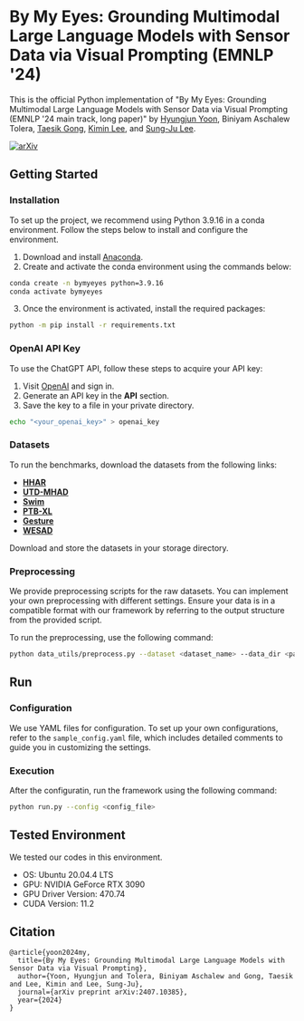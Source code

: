 # By My Eyes: Grounding Multimodal Large Language Models with Sensor Data via Visual Prompting (EMNLP '24)
This is the official Python implementation of "By My Eyes: Grounding Multimodal Large Language Models with Sensor Data via Visual Prompting (EMNLP '24 main track, long paper)" by 
[Hyungjun Yoon](https://hjyoon.com/), 
Biniyam Aschalew Tolera, 
[Taesik Gong](https://taesikgong.com/), 
[Kimin Lee](https://sites.google.com/view/kiminlee), and 
[Sung-Ju Lee](https://sites.google.com/site/wewantsj/).

[![arXiv](https://img.shields.io/badge/arXiv-2407.10385-b31b1b.svg)](https://arxiv.org/abs/2407.10385)

## Getting Started

### Installation

To set up the project, we recommend using Python 3.9.16 in a conda environment.
Follow the steps below to install and configure the environment.

1. Download and install [Anaconda](https://www.anaconda.com/).
2. Create and activate the conda environment using the commands below:

```bash
conda create -n bymyeyes python=3.9.16
conda activate bymyeyes
```

3. Once the environment is activated, install the required packages:

```bash
python -m pip install -r requirements.txt
```

### OpenAI API Key

To use the ChatGPT API, follow these steps to acquire your API key:

1. Visit [OpenAI](https://platform.openai.com/) and sign in.
2. Generate an API key in the **API** section.
3. Save the key to a file in your private directory.

```bash
echo "<your_openai_key>" > openai_key
```

### Datasets

To run the benchmarks, download the datasets from the following links:

- **[HHAR](https://archive.ics.uci.edu/dataset/344/heterogeneity+activity+recognition)**
- **[UTD-MHAD](https://personal.utdallas.edu/~kehtar/UTD-MHAD.html)**
- **[Swim](https://github.com/brunnergino/swimming-recognition-lap-counting)**
- **[PTB-XL](https://physionet.org/content/ptb-xl/1.0.3/)**
- **[Gesture](https://data.mendeley.com/datasets/ckwc76xr2z/2)**
- **[WESAD](https://archive.ics.uci.edu/dataset/465/wesad+wearable+stress+and+affect+detection)**

Download and store the datasets in your storage directory.

### Preprocessing

We provide preprocessing scripts for the raw datasets. You can implement your own preprocessing with different settings. Ensure your data is in a compatible format with our framework by referring to the output structure from the provided script.

To run the preprocessing, use the following command:

```bash
python data_utils/preprocess.py --dataset <dataset_name> --data_dir <path_to_raw_data_directory> --out_dir <path_to_processed_data_directory>
```

## Run

### Configuration

We use YAML files for configuration. To set up your own configurations, refer to the `sample_config.yaml` file, which includes detailed comments to guide you in customizing the settings.

### Execution

After the configuratin, run the framework using the following command:

```bash
python run.py --config <config_file>
```

## Tested Environment

We tested our codes in this environment.

- OS: Ubuntu 20.04.4 LTS
- GPU: NVIDIA GeForce RTX 3090
- GPU Driver Version: 470.74
- CUDA Version: 11.2

## Citation

```
@article{yoon2024my,
  title={By My Eyes: Grounding Multimodal Large Language Models with Sensor Data via Visual Prompting},
  author={Yoon, Hyungjun and Tolera, Biniyam Aschalew and Gong, Taesik and Lee, Kimin and Lee, Sung-Ju},
  journal={arXiv preprint arXiv:2407.10385},
  year={2024}
}
```
